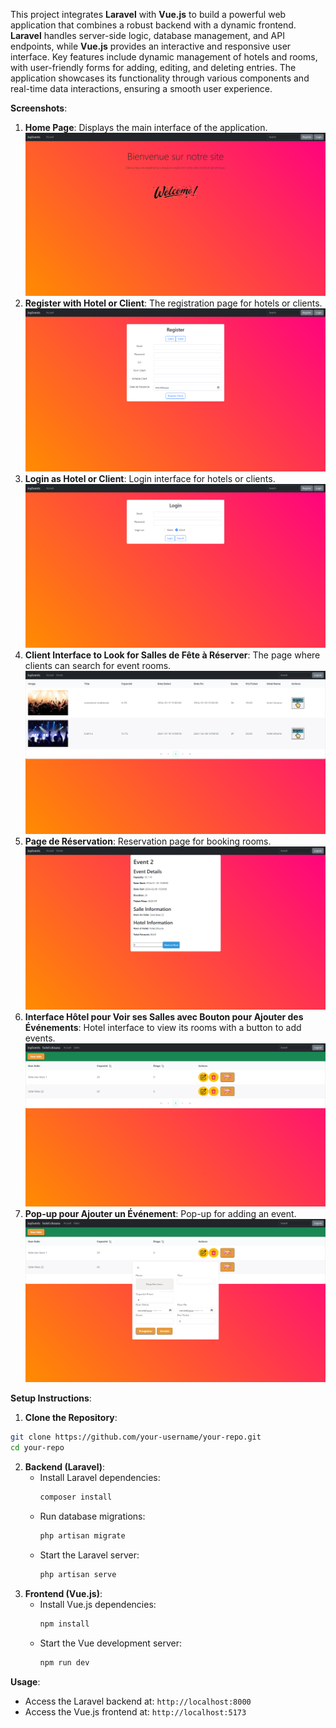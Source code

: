This project integrates **Laravel** with **Vue.js** to build a powerful web application that combines a robust backend with a dynamic frontend.
**Laravel** handles server-side logic, database management, and API endpoints, while **Vue.js** provides an interactive and responsive user interface.
Key features include dynamic management of hotels and rooms, with user-friendly forms for adding, editing, and deleting entries.
The application showcases its functionality through various components and real-time data interactions, ensuring a smooth user experience.

**Screenshots**:
1. **Home Page**: Displays the main interface of the application.
![Home Page](Screenshots/Capture1.png)
2. **Register with Hotel or Client**: The registration page for hotels or clients.
![Register](Screenshots/Capture2.png)
3. **Login as Hotel or Client**: Login interface for hotels or clients.
![Login](Screenshots/Capture3.png)
4. **Client Interface to Look for Salles de Fête à Réserver**: The page where clients can search for event rooms.
![Client Interface](Screenshots/Capture4.png)
5. **Page de Réservation**: Reservation page for booking rooms.
![Reservation Page](Screenshots/Capture5.png)
6. **Interface Hôtel pour Voir ses Salles avec Bouton pour Ajouter des Événements**: Hotel interface to view its rooms with a button to add events.
![Hotel Interface](Screenshots/Capture6.png)
7. **Pop-up pour Ajouter un Événement**: Pop-up for adding an event.
![Add Event Popup](Screenshots/Capture7.png)

**Setup Instructions**:
1. **Clone the Repository**:
```bash
git clone https://github.com/your-username/your-repo.git
cd your-repo
```
2. **Backend (Laravel)**:
   - Install Laravel dependencies:
     ```bash
     composer install
     ```
   - Run database migrations:
     ```bash
     php artisan migrate
     ```
   - Start the Laravel server:
     ```bash
     php artisan serve
     ```
3. **Frontend (Vue.js)**:
   - Install Vue.js dependencies:
     ```bash
     npm install
     ```
   - Start the Vue development server:
     ```bash
     npm run dev
     ```

**Usage**:
- Access the Laravel backend at: `http://localhost:8000`
- Access the Vue.js frontend at: `http://localhost:5173`
